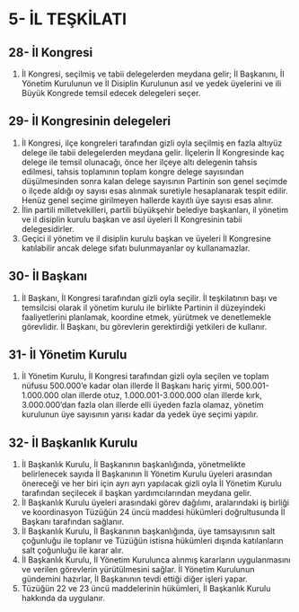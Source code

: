 # 5- İL TEŞKİLATI

## 28- İl Kongresi
1. İl Kongresi, seçilmiş ve tabii delegelerden meydana gelir; İl Başkanını, İl Yönetim Kurulunun ve İl Disiplin Kurulunun asıl ve yedek üyelerini ve ili Büyük Kongrede temsil edecek delegeleri seçer.

## 29- İl Kongresinin delegeleri
1. İl Kongresi, ilçe kongreleri tarafından gizli oyla seçilmiş en fazla altıyüz delege ile tabii delegelerden meydana gelir. İlçelerin İl Kongresinde kaç delege ile temsil olunacağı, önce her ilçeye altı delegenin tahsis edilmesi, tahsis toplamının toplam kongre delege sayısından düşülmesinden sonra kalan delege sayısının Partinin son genel seçimde o ilçede aldığı oy sayısı esas alınmak suretiyle hesaplanarak tespit edilir. Henüz genel seçime girilmeyen hallerde kayıtlı üye sayısı esas alınır.
2. İlin partili milletvekilleri, partili büyükşehir belediye başkanları, il yönetim ve il disiplin kurulu başkan ve asıl üyeleri İl Kongresinin tabii delegesidirler.
3. Geçici il yönetim ve il disiplin kurulu başkan ve üyeleri İl Kongresine katılabilir ancak delege sıfatı bulunmayanlar oy kullanamazlar.

## 30- İl Başkanı
1. İl Başkanı, İl Kongresi tarafından gizli oyla seçilir. İl teşkilatının başı ve temsilcisi olarak il yönetim kurulu ile birlikte Partinin il düzeyindeki faaliyetlerini planlamak, koordine etmek, yürütmek ve denetlemekle görevlidir. İl Başkanı, bu görevlerin gerektirdiği yetkileri de kullanır.

## 31- İl Yönetim Kurulu
1. İl Yönetim Kurulu, İl Kongresi tarafından gizli oyla seçilen ve toplam nüfusu 500.000’e kadar olan illerde İl Başkanı hariç yirmi, 500.001-1.000.000 olan illerde otuz, 1.000.001-3.000.000 olan illerde kırk, 3.000.000’dan fazla olan illerde elli üyeden fazla olamaz, yönetim kurulunun üye sayısının yarısı kadar da yedek üye seçimi yapılır.

## 32- İl Başkanlık Kurulu
1. İl Başkanlık Kurulu, İl Başkanının başkanlığında, yönetmelikte belirlenecek sayıda İl Başkanının İl Yönetim Kurulu üyeleri arasından önereceği ve her biri için ayrı ayrı yapılacak gizli oyla İl Yönetim Kurulu tarafından seçilecek il başkan yardımcılarından meydana gelir.
2. İl Başkanlık Kurulu üyeleri arasındaki görev dağılımı, aralarındaki iş birliği ve koordinasyon Tüzüğün 24 üncü maddesi hükümleri doğrultusunda İl Başkanı tarafından sağlanır.
3. İl Başkanlık Kurulu, İl Başkanının başkanlığında, üye tamsayısının salt çoğunluğu ile toplanır ve Tüzüğün istisna hükümleri dışında katılanların salt çoğunluğu ile karar alır.
4. İl Başkanlık Kurulu, İl Yönetim Kurulunca alınmış kararların uygulanmasını ve verilen görevlerin yürütülmesini sağlar. İl Yönetim Kurulunun gündemini hazırlar, İl Başkanının tevdi ettiği diğer işleri yapar.
5. Tüzüğün 22 ve 23 üncü maddelerinin hükümleri, İl Başkanlık Kurulu hakkında da uygulanır.
